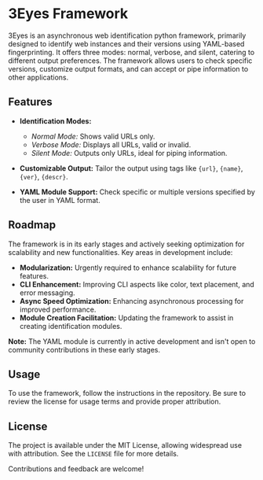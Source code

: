 # 3Eyes Framework

3Eyes is an asynchronous web identification python framework, primarily designed to identify web instances and their versions using YAML-based fingerprinting. It offers three modes: normal, verbose, and silent, catering to different output preferences. The framework allows users to check specific versions, customize output formats, and can accept or pipe information to other applications.

## Features

- **Identification Modes:**
  - *Normal Mode:* Shows valid URLs only.
  - *Verbose Mode:* Displays all URLs, valid or invalid.
  - *Silent Mode:* Outputs only URLs, ideal for piping information.

- **Customizable Output:** Tailor the output using tags like `{url}`, `{name}`, `{ver}`, `{descr}`.

- **YAML Module Support:** Check specific or multiple versions specified by the user in YAML format.

## Roadmap

The framework is in its early stages and actively seeking optimization for scalability and new functionalities. Key areas in development include:

- **Modularization:** Urgently required to enhance scalability for future features.
- **CLI Enhancement:** Improving CLI aspects like color, text placement, and error messaging.
- **Async Speed Optimization:** Enhancing asynchronous processing for improved performance.
- **Module Creation Facilitation:** Updating the framework to assist in creating identification modules.

**Note:** The YAML module is currently in active development and isn't open to community contributions in these early stages.

## Usage

To use the framework, follow the instructions in the repository. Be sure to review the license for usage terms and provide proper attribution.

## License

The project is available under the MIT License, allowing widespread use with attribution. See the `LICENSE` file for more details.

Contributions and feedback are welcome!